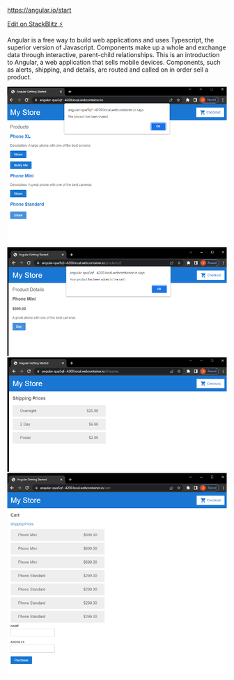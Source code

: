 https://angular.io/start

[Edit on StackBlitz ⚡️](https://stackblitz.com/edit/angular-qua5qf)

Angular is a free way to build web applications and uses Typescript, the superior version of Javascript.
Components make up a whole and exchange data through interactive, parent-child relationships.
This is an introduction to Angular, a web application that sells mobile devices.
Components, such as alerts, shipping, and details, are routed and called on in order sell a product.

![](images/alerts.png)
![](screenshots/cart.png)
![](screenshots/shipping.png)
![](screenshots/checkout_form.png)
